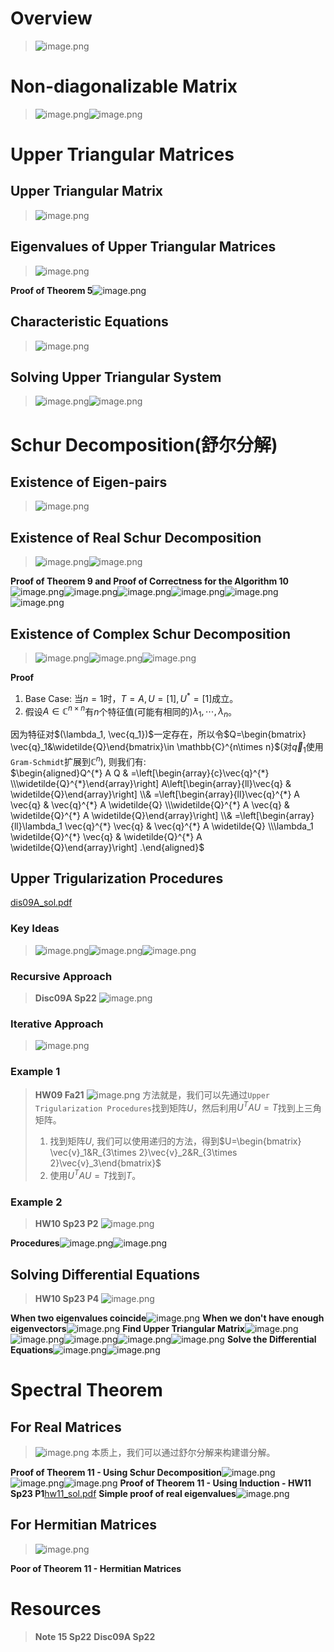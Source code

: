 <a name="OLYig"></a>
# Overview
> ![image.png](./Upper_Triangulation_Schur_Decomposition.assets/20230914_1519105590.png)



<a name="yM9BZ"></a>
# Non-diagonalizable Matrix
> ![image.png](./Upper_Triangulation_Schur_Decomposition.assets/20230914_1519137737.png)![image.png](./Upper_Triangulation_Schur_Decomposition.assets/20230914_1519154275.png)




<a name="IdLBI"></a>
# Upper Triangular Matrices
<a name="LRkNH"></a>
## Upper Triangular Matrix
> ![image.png](./Upper_Triangulation_Schur_Decomposition.assets/20230914_1519177567.png)


<a name="fK3Wp"></a>
## Eigenvalues of Upper Triangular Matrices
> ![image.png](./Upper_Triangulation_Schur_Decomposition.assets/20230914_1519184566.png)

**Proof of Theorem 5**![image.png](./Upper_Triangulation_Schur_Decomposition.assets/20230914_1519207170.png)


<a name="Oypvo"></a>
## Characteristic Equations
> ![image.png](./Upper_Triangulation_Schur_Decomposition.assets/20230914_1519224462.png)



<a name="HF7bu"></a>
## Solving Upper Triangular System
> ![image.png](./Upper_Triangulation_Schur_Decomposition.assets/20230914_1519233152.png)![image.png](./Upper_Triangulation_Schur_Decomposition.assets/20230914_1519267924.png)




<a name="SlepR"></a>
# Schur Decomposition(舒尔分解)
<a name="Gi1Gq"></a>
## Existence of Eigen-pairs
> ![image.png](./Upper_Triangulation_Schur_Decomposition.assets/20230914_1519289394.png)


<a name="Pdw3T"></a>
## Existence of Real Schur Decomposition
> ![image.png](./Upper_Triangulation_Schur_Decomposition.assets/20230914_1519294366.png)![image.png](./Upper_Triangulation_Schur_Decomposition.assets/20230914_1519316157.png)

**Proof of Theorem 9 and Proof of Correctness for the Algorithm 10**![image.png](./Upper_Triangulation_Schur_Decomposition.assets/20230914_1519334139.png)![image.png](./Upper_Triangulation_Schur_Decomposition.assets/20230914_1519366835.png)![image.png](./Upper_Triangulation_Schur_Decomposition.assets/20230914_1519373172.png)![image.png](./Upper_Triangulation_Schur_Decomposition.assets/20230914_1519394130.png)![image.png](./Upper_Triangulation_Schur_Decomposition.assets/20230914_1519413921.png)![image.png](./Upper_Triangulation_Schur_Decomposition.assets/20230914_1519438237.png)


<a name="P0MlD"></a>
## Existence of Complex Schur Decomposition
> ![image.png](./Upper_Triangulation_Schur_Decomposition.assets/20230914_1519452422.png)![image.png](./Upper_Triangulation_Schur_Decomposition.assets/20230914_1519472336.png)![image.png](./Upper_Triangulation_Schur_Decomposition.assets/20230914_1519512439.png)

**Proof**
1. Base Case: 当$n=1$时，$T=A, U=[1],U^*=[1]$成立。
2. 假设$A\in \mathbb{C}^{n\times n}$有$n$个特征值(可能有相同的)$\lambda_1,\cdots, \lambda_n$。

因为特征对$(\lambda_1, \vec{q_1})$一定存在，所以令$Q=\begin{bmatrix} \vec{q}_1&\widetilde{Q}\end{bmatrix}\in \mathbb{C}^{n\times n}$(对$\vec{q}_1$使用`Gram-Schmidt`扩展到$\mathbb{C}^n$), 则我们有: <br />$\begin{aligned}Q^{*} A Q & =\left[\begin{array}{c}\vec{q}^{*} \\\widetilde{Q}^{*}\end{array}\right] A\left[\begin{array}{ll}\vec{q} & \widetilde{Q}\end{array}\right] \\& =\left[\begin{array}{ll}\vec{q}^{*} A \vec{q} & \vec{q}^{*} A \widetilde{Q} \\\widetilde{Q}^{*} A \vec{q} & \widetilde{Q}^{*} A \widetilde{Q}\end{array}\right] \\& =\left[\begin{array}{ll}\lambda_1 \vec{q}^{*} \vec{q} & \vec{q}^{*} A \widetilde{Q} \\\lambda_1 \widetilde{Q}^{*} \vec{q} & \widetilde{Q}^{*} A \widetilde{Q}\end{array}\right] .\end{aligned}$


<a name="voi73"></a>
## Upper Trigularization Procedures
[dis09A_sol.pdf](https://www.yuque.com/attachments/yuque/0/2023/pdf/12393765/1689503871740-e1e0fbcf-1de5-4792-b3c1-328eb349bf93.pdf)

<a name="GmZq3"></a>
### Key Ideas
> ![image.png](./Upper_Triangulation_Schur_Decomposition.assets/20230914_1519539759.png)![image.png](./Upper_Triangulation_Schur_Decomposition.assets/20230914_1519554975.png)![image.png](./Upper_Triangulation_Schur_Decomposition.assets/20230914_1519565124.png)




<a name="Vuchx"></a>
### Recursive Approach
> **Disc09A Sp22**
> ![image.png](./Upper_Triangulation_Schur_Decomposition.assets/20230914_1519585585.png)



<a name="FNlZ0"></a>
### Iterative Approach
> ![image.png](./Upper_Triangulation_Schur_Decomposition.assets/20230914_1520005146.png)



<a name="W7gZr"></a>
### Example 1
> **HW09 Fa21**
> ![image.png](./Upper_Triangulation_Schur_Decomposition.assets/20230914_1520022606.png)
> 方法就是，我们可以先通过`Upper Trigularization Procedures`找到矩阵$U$，然后利用$U^TAU=T$找到上三角矩阵。
> 1. 找到矩阵$U$, 我们可以使用递归的方法，得到$U=\begin{bmatrix} \vec{v}_1&R_{3\times 2}\vec{v}_2&R_{3\times 2}\vec{v}_3\end{bmatrix}$
> 2. 使用$U^TAU=T$找到$T$。



<a name="VlRev"></a>
### Example 2
> **HW10 Sp23 P2**
> ![image.png](./Upper_Triangulation_Schur_Decomposition.assets/20230914_1520041713.png)

**Procedures**![image.png](./Upper_Triangulation_Schur_Decomposition.assets/20230914_1520061742.png)![image.png](./Upper_Triangulation_Schur_Decomposition.assets/20230914_1520078373.png)


<a name="t0uX7"></a>
## Solving Differential Equations
> **HW10 Sp23 P4**
> ![image.png](./Upper_Triangulation_Schur_Decomposition.assets/20230914_1520091279.png)

**When two eigenvalues coincide**![image.png](./Upper_Triangulation_Schur_Decomposition.assets/20230914_1520115724.png)
**When we don't have enough eigenvectors**![image.png](./Upper_Triangulation_Schur_Decomposition.assets/20230914_1520133920.png)
**Find Upper Triangular Matrix**![image.png](./Upper_Triangulation_Schur_Decomposition.assets/20230914_1520152777.png)![image.png](./Upper_Triangulation_Schur_Decomposition.assets/20230914_1520168106.png)![image.png](./Upper_Triangulation_Schur_Decomposition.assets/20230914_1520181786.png)![image.png](./Upper_Triangulation_Schur_Decomposition.assets/20230914_1520202383.png)![image.png](./Upper_Triangulation_Schur_Decomposition.assets/20230914_1520224896.png)
**Solve the Differential Equations**![image.png](./Upper_Triangulation_Schur_Decomposition.assets/20230914_1520237272.png)![image.png](./Upper_Triangulation_Schur_Decomposition.assets/20230914_1520257351.png)

<a name="IS13V"></a>
# Spectral Theorem
<a name="Jmlue"></a>
## For Real Matrices
> ![image.png](./Upper_Triangulation_Schur_Decomposition.assets/20230914_1520274318.png)
> 本质上，我们可以通过舒尔分解来构建谱分解。

**Proof of Theorem 11 - Using Schur Decomposition**![image.png](./Upper_Triangulation_Schur_Decomposition.assets/20230914_1520299961.png)![image.png](./Upper_Triangulation_Schur_Decomposition.assets/20230914_1520318677.png)![image.png](./Upper_Triangulation_Schur_Decomposition.assets/20230914_1520321991.png)
**Proof of Theorem 11 - Using Induction - HW11 Sp23 P1**[hw11_sol.pdf](https://www.yuque.com/attachments/yuque/0/2023/pdf/12393765/1689859639015-aa09307c-9753-4ee6-9c63-716cd627963d.pdf)
**Simple proof of real eigenvalues**![image.png](./Upper_Triangulation_Schur_Decomposition.assets/20230914_1520347413.png)

<a name="jJmFu"></a>
## For Hermitian Matrices
> ![image.png](./Upper_Triangulation_Schur_Decomposition.assets/20230914_1520361803.png)

**Poor of Theorem 11 - Hermitian Matrices**

<a name="LSwV0"></a>
# Resources
> **Note 15 Sp22**
> **Disc09A Sp22**

